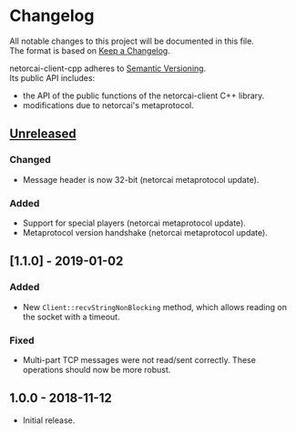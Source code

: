 # Changelog
All notable changes to this project will be documented in this file.  
The format is based on [Keep a Changelog][changelog].

netorcai-client-cpp adheres to [Semantic Versioning][semver].  
Its public API includes:
- the API of the public functions of the netorcai-client C++ library.
- modifications due to netorcai's metaprotocol.

[//]: =========================================================================
## [Unreleased]
### Changed
- Message header is now 32-bit (netorcai metaprotocol update).

### Added
- Support for special players (netorcai metaprotocol update).
- Metaprotocol version handshake (netorcai metaprotocol update).

[//]: =========================================================================
## [1.1.0] - 2019-01-02
### Added
- New `Client::recvStringNonBlocking` method,
  which allows reading on the socket with a timeout.

### Fixed
- Multi-part TCP messages were not read/sent correctly.
  These operations should now be more robust.

[//]: =========================================================================
## 1.0.0 - 2018-11-12
- Initial release.

[//]: =========================================================================
[changelog]: http://keepachangelog.com/en/1.0.0/
[semver]: http://semver.org/spec/v2.0.0.html

[Unreleased]: https://github.com/netorcai/netorcai-client-cpp/compare/v1.1.0...master
[Unreleased]: https://github.com/netorcai/netorcai-client-cpp/compare/v1.0.0...v1.1.0
